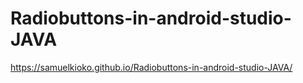 # Radiobuttons-in-android-studio-JAVA
https://samuelkioko.github.io/Radiobuttons-in-android-studio-JAVA/ 
